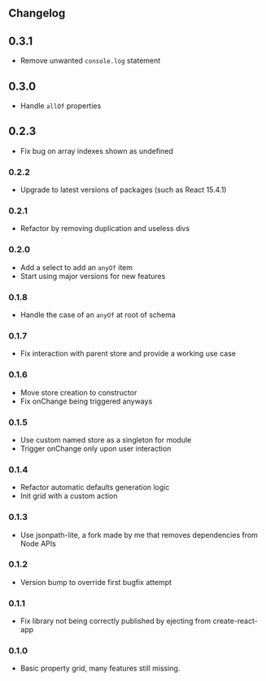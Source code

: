 ## Changelog

## 0.3.1

- Remove unwanted `console.log` statement

## 0.3.0

- Handle `allOf` properties

## 0.2.3

- Fix bug on array indexes shown as undefined

### 0.2.2

- Upgrade to latest versions of packages (such as React 15.4.1)

### 0.2.1

- Refactor by removing duplication and useless divs

### 0.2.0

- Add a select to add an `anyOf` item
- Start using major versions for new features

### 0.1.8

- Handle the case of an `anyOf` at root of schema

### 0.1.7

- Fix interaction with parent store and provide a working use case

### 0.1.6

- Move store creation to constructor
- Fix onChange being triggered anyways

### 0.1.5

- Use custom named store as a singleton for module
- Trigger onChange only upon user interaction

### 0.1.4

- Refactor automatic defaults generation logic
- Init grid with a custom action

### 0.1.3

- Use jsonpath-lite, a fork made by me that removes dependencies from Node APIs

### 0.1.2

- Version bump to override first bugfix attempt

### 0.1.1

- Fix library not being correctly published by ejecting from create-react-app

### 0.1.0

- Basic property grid, many features still missing.
